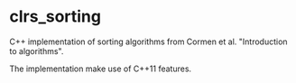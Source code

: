 # clrs_sorting

C++ implementation of sorting algorithms from Cormen et al. "Introduction to algorithms".

The implementation make use of C++11 features.
